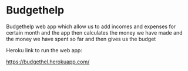 # Budgethelp
Budgethelp web app which allow us to add incomes and expenses for certain month and the app then calculates the money we have made and the money we have spent so far and then gives us the budget

Heroku link to run the web app:

https://budgethel.herokuapp.com/

